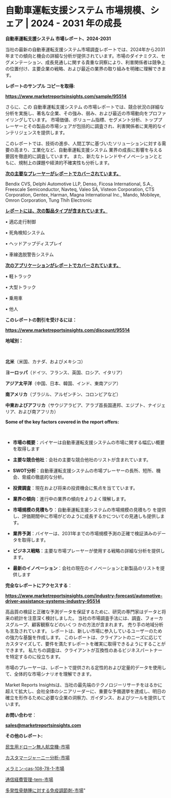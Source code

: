 # 自動車運転支援システム 市場規模、シェア | 2024 - 2031 年の成長

<strong>自動車運転支援システム 市場レポート、2024-2031</strong>

当社の最新の自動車運転支援システム市場調査レポートでは、2024年から2031年までの傾向と機会の詳細な分析が提供されています。市場のダイナミクス、セグメンテーション、成長見通しに関する貴重な洞察により、利害関係者は競争上の位置付け、主要企業の戦略、および最近の業界の取り組みを明確に理解できます。



<strong>レポートのサンプル コピーを取得:</strong> <a href=https://www.marketreportsinsights.com/sample/95514>

<strong><u>https://www.marketreportsinsights.com/sample/95514</u></strong></a>

さらに、この 自動車運転支援システム の市場レポートでは、競合状況の詳細な分析を実施し、著名な企業、その強み、弱み、および最近の市場動向をプロファイリングしています。 市場価値、ボリューム指標、セグメント分析、トッププレーヤーとその製品の市場シェアが包括的に調査され、利害関係者に実用的なインテリジェンスを提供します。

このレポートでは、技術の進歩、人間工学に基づいたソリューションに対する需要の高まり、工業化など、自動車運転支援システム 業界の成長に影響を与える要因を徹底的に調査しています。 また、新たなトレンドやイノベーションとともに、規制上の課題や経済的不確実性も分析します。



<strong><u>次の主要なプレーヤーがレポートでカバーされています。</u></strong>

Bendix CVS, Delphi Automotive LLP, Denso, Ficosa International, S.A., Freescale Semiconductor, Navteq, Valeo SA, Visteon Corporation, CTS Corporation, Gentex, Harman, Magna International Inc., Mando, Mobileye, Omron Corporation, Tung Thih Electronic



<strong><u><b>レポートには、次の製品タイプが含まれています。</b></u></strong>

• 適応走行制御

• 死角検知システム

• ヘッドアップディスプレイ

• 車線逸脱警告システム



<strong><u><b>次のアプリケーションがレポートでカバーされています。</b></u></strong>

• 軽トラック

• 大型トラック

• 乗用車

• 他人



<strong><b>このレポートの割引を受けるには：</b></strong>

<a href=https://www.marketreportsinsights.com/discount/95514>

<strong><u>https://www.marketreportsinsights.com/discount/95514</u></strong></a>



<strong>地域別：</strong>

<strong> </strong>



<strong>北米</strong>（米国、カナダ、およびメキシコ）



<strong>ヨーロッパ</strong>（ドイツ、フランス、英国、ロシア、イタリア）



<strong>アジア太平洋</strong>（中国、日本、韓国、インド、東南アジア）



<strong>南アメリカ</strong>（ブラジル、アルゼンチン、コロンビアなど）



<strong>中東およびアフリカ</strong>（サウジアラビア、アラブ首長国連邦、エジプト、ナイジェリア、および南アフリカ）



<strong>Some of the key factors covered in the report offers:</strong>

<strong> </strong>
<ul>
  <li>

<strong>市場の概要</strong>：バイヤーは自動車運転支援システムの市場に関する幅広い概要を取得します</li>
  <li>

<strong>主要な競合他社</strong>：会社の主要な競合他社のリストが含まれています。</li>
  <li>

<strong>SWOT分析</strong>：自動車運転支援システムの市場プレーヤーの長所、短所、機会、脅威の徹底的な分析。</li>
  <li>

<strong>投資調査</strong>：現在および将来の投資機会に焦点を当てています。</li>
  <li>

<strong>業界の傾向</strong>：進行中の業界の傾向をよりよく理解します。</li>
  <li>

<strong>市場規模の見積もり</strong>：自動車運転支援システムの市場規模の見積もり を提供し、評価期間中に市場がどのように成長するかについての見通しも提供します。</li>
  <li>

<strong>業界予測</strong>：バイヤーは、2031年までの市場規模予測の正確で検証済みのデータを取得します。</li>
  <li>

<strong>ビジネス戦略</strong>：主要な市場プレーヤーが使用する戦略の詳細な分析を提供します。</li>
  <li>

<strong>最新のイノベーション</strong>：会社の現在のイノベーションと新製品のリストを提供します</li>
</ul>


<strong>完全なレポートにアクセスする</strong>：

<a href=https://www.marketreportsinsights.com/industry-forecast/automotive-driver-assistance-systems-industry-95514>

<strong><u>https://www.marketreportsinsights.com/industry-forecast/automotive-driver-assistance-systems-industry-95514</u></strong></a>

高品質の検証と正確な予測データを保証するために、研究の専門家はデータと将来の統計を注意深く検討しました。 当社の市場調査手法には、調査、フォーカスグループ、顧客観察などのいくつ かの方法が含まれます。 売り手の地域分析も言及されています。 レポートは、新しい市場に参入しているユーザーのための強力な基盤を作成します。 このレポートは、クライアントのニーズに応じてカスタマイズして、要件を満たすレポートを確実に取得できるようにすることができます。 私たちの調査は、クライアントが互換性のあるビジネスパートナーを特定するのに役立ちます。

市場のプレーヤーは、レポートで提供される定性的および定量的データを使用して、全体的な市場シナリオを理解できます。

Market Reports Insightsは、当社の最先端のテクノロジーリサーチをはるかに超えて拡大し、会社全体のシニアリーダーに、重要な予備選挙を達成し、明日の確立を形作るために必要な企業の洞察力、ガイダンス、およびツールを提供しています。



<strong><b>お問い合わせ</b></strong>：

<a href=mailto:sales@marketreportsinsights.com>

<strong><u>sales@marketreportsinsights.com</u></strong></a>



<strong>その他のレポート:</strong>

<a href=https://www.linkedin.com/pulse/民生用ドローン無人航空機-市場-2023-年のダイナミクスとビジネストレンド-2030-pr-news-hub-lkiuf/>民生用ドローン無人航空機-市場</a>

<a href=https://www.linkedin.com/pulse/カスタマージャーニー分析-市場-2030-年までの需要に焦点を当てた-2023-s6bjf/>カスタマージャーニー分析-市場</a>

<a href=https://www.linkedin.com/pulse/メラミン-cas-108-78-1-市場-2023-総合分析と事業成長戦略-4dubf/>メラミン-cas-108-78-1-市場</a>

<a href=https://www.linkedin.com/pulse/通信経費管理-tem-市場-2023-競争分析と事業成長-2030-data-dive-discoveries-24-analysis-ppuef/>通信経費管理-tem-市場</a>

<a href=https://www.linkedin.com/pulse/多発性骨髄腫に対する免疫調節剤-市場-2023-swot-分析と成長率-e52if/>多発性骨髄腫に対する免疫調節剤-市場</a>"
